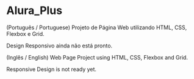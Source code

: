 # Alura_Plus

(Português / Portuguese)
Projeto de Página Web utilizando HTML, CSS, Flexbox e Grid.

Design Responsivo ainda não está pronto.


(Inglês / English)
Web Page Project using HTML, CSS, Flexbox and Grid.

Responsive Design is not ready yet.
